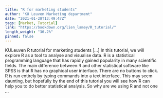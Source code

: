 ```yaml
---
title: "R for marketing students"
author: "KU Leuven Marketing department"
date: "2021-01-20T13:49:47Z"
tags: [Market, Tutorial]
link: "https://bookdown.org/lien_lamey/R_tutorial/"
length_weight: "36.2%"
pinned: false
---
```


KULeuven R tutorial for marketing students [...] In this tutorial, we will explore R as a tool to analyse and visualise data. R is a statistical programming language that has rapidly gained popularity in many scientific fields. The main difference between R and other statistical software like SPSS is that R has no graphical user interface. There are no buttons to click. R is run entirely by typing commands into a text interface. This may seem daunting, but hopefully by the end of this tutorial you will see how R can help you to do better statistical analysis. So why are we using R and not one  ...
